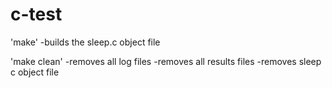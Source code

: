 c-test
======

'make'
-builds the sleep.c object file

'make clean'
-removes all log files
-removes all results files
-removes sleep c object file

